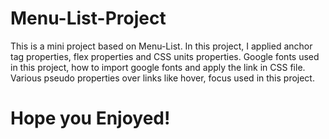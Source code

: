 # Menu-List-Project
This is a mini project based on Menu-List.
In this project, I applied anchor tag properties, flex properties and CSS units properties.
Google fonts used in this project, how to import google fonts and apply the link in CSS file.
Various pseudo properties over links like hover, focus used in this project.
# Hope you Enjoyed!
